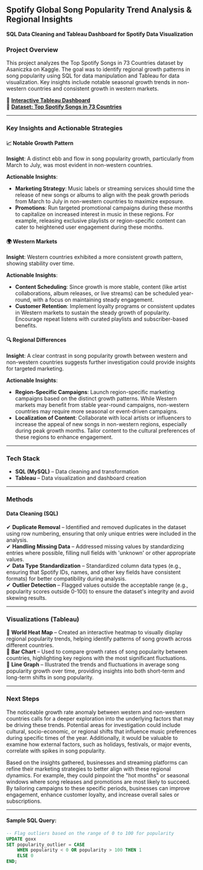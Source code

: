 ## **Spotify Global Song Popularity Trend Analysis & Regional Insights**
**SQL Data Cleaning and Tableau Dashboard for Spotify Data Visualization**

### **Project Overview**
This project analyzes the Top Spotify Songs in 73 Countries dataset by Asaniczka on Kaggle. The goal was to identify regional growth patterns in song popularity using SQL for data manipulation and Tableau for data visualization. Key insights include notable seasonal growth trends in non-western countries and consistent growth in western markets.

🔗 **[Interactive Tableau Dashboard](https://public.tableau.com/shared/R8692W9MW?:display_count=n&:origin=viz_share_link)**  
📂 **[Dataset: Top Spotify Songs in 73 Countries](https://www.kaggle.com/datasets/asaniczka/top-spotify-songs-in-73-countries-daily-updated)**

---

### Key Insights and Actionable Strategies

#### 📈 Notable Growth Pattern  
**Insight**: A distinct ebb and flow in song popularity growth, particularly from March to July, was most evident in non-western countries.

**Actionable Insights**:  
- **Marketing Strategy**: Music labels or streaming services should time the release of new songs or albums to align with the peak growth periods from March to July in non-western countries to maximize exposure.  
- **Promotions**: Run targeted promotional campaigns during these months to capitalize on increased interest in music in these regions. For example, releasing exclusive playlists or region-specific content can cater to heightened user engagement during these months.

#### 🌍 Western Markets  
**Insight**: Western countries exhibited a more consistent growth pattern, showing stability over time.

**Actionable Insights**:  
- **Content Scheduling**: Since growth is more stable, content (like artist collaborations, album releases, or live streams) can be scheduled year-round, with a focus on maintaining steady engagement.  
- **Customer Retention**: Implement loyalty programs or consistent updates in Western markets to sustain the steady growth of popularity. Encourage repeat listens with curated playlists and subscriber-based benefits.

#### 🔍 Regional Differences  
**Insight**: A clear contrast in song popularity growth between western and non-western countries suggests further investigation could provide insights for targeted marketing.

**Actionable Insights**:  
- **Region-Specific Campaigns**: Launch region-specific marketing campaigns based on the distinct growth patterns. While Western markets may benefit from stable year-round campaigns, non-western countries may require more seasonal or event-driven campaigns.  
- **Localization of Content**: Collaborate with local artists or influencers to increase the appeal of new songs in non-western regions, especially during peak growth months. Tailor content to the cultural preferences of these regions to enhance engagement.

---

### **Tech Stack**
- **SQL (MySQL)** – Data cleaning and transformation
- **Tableau** – Data visualization and dashboard creation

---

### **Methods**

#### **Data Cleaning (SQL)**
✔ **Duplicate Removal** – Identified and removed duplicates in the dataset using row numbering, ensuring that only unique entries were included in the analysis.  
✔ **Handling Missing Data** – Addressed missing values by standardizing entries where possible, filling null fields with 'unknown' or other appropriate values.  
✔ **Data Type Standardization** – Standardized column data types (e.g., ensuring that Spotify IDs, names, and other key fields have consistent formats) for better compatibility during analysis.  
✔ **Outlier Detection** – Flagged values outside the acceptable range (e.g., popularity scores outside 0-100) to ensure the dataset's integrity and avoid skewing results.

---

### **Visualizations (Tableau)**  
📌 **World Heat Map** – Created an interactive heatmap to visually display regional popularity trends, helping identify patterns of song growth across different countries.  
📌 **Bar Chart** – Used to compare growth rates of song popularity between countries, highlighting key regions with the most significant fluctuations.  
📌 **Line Graph** – Illustrated the trends and fluctuations in average song popularity growth over time, providing insights into both short-term and long-term shifts in song popularity.

---

### **Next Steps**
The noticeable growth rate anomaly between western and non-western countries calls for a deeper exploration into the underlying factors that may be driving these trends. Potential areas for investigation could include cultural, socio-economic, or regional shifts that influence music preferences during specific times of the year. Additionally, it would be valuable to examine how external factors, such as holidays, festivals, or major events, correlate with spikes in song popularity.

Based on the insights gathered, businesses and streaming platforms can refine their marketing strategies to better align with these regional dynamics. For example, they could pinpoint the "hot months" or seasonal windows where song releases and promotions are most likely to succeed. By tailoring campaigns to these specific periods, businesses can improve engagement, enhance customer loyalty, and increase overall sales or subscriptions.

---

#### **Sample SQL Query:**
```sql
-- Flag outliers based on the range of 0 to 100 for popularity
UPDATE goxx 
SET popularity_outlier = CASE
    WHEN popularity < 0 OR popularity > 100 THEN 1
    ELSE 0
END;
